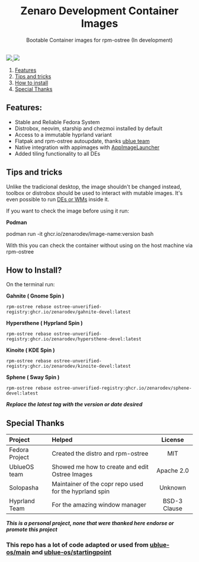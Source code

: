 <div align="center">
  <h1 align="center">Zenaro Development Container Images</h1>
  <p align="center">Bootable Container images for rpm-ostree (In development)</p>
</div>

<br/>

<div align="left">
  <a href="https://github.com/ZenaroDev/container-devel/blob/devel/LICENSE">
    <img src="https://img.shields.io/badge/License-BSD--3-purple.svg">
  </a>
  <a href="https://github.com/ZenaroDev/container-devel/actions">
    <img src="https://github.com/ZenaroDev/container-devel/actions/workflows/build.yml/badge.svg">
  </a>

1. [Features](#Features)
1. [Tips and tricks](#Tips-and-tricks)
1. [How to install](#How-to-install)
1. [Special Thanks](#Special-Thanks)

## Features:

- Stable and Reliable Fedora System
- Distrobox, neovim, starship and chezmoi installed  by default
- Access to a immutable hyprland variant
- Flatpak and rpm-ostree autoupdate, thanks [ublue team](https://github.com/ublue-os/config)
- Native integration with appimages with [AppImageLauncher](https://github.com/TheAssassin/AppImageLauncher)
- Added tiling functionality to all DEs

## Tips and tricks

Unlike the tradicional desktop, the image shouldn't be changed instead, toolbox or distrobox
should be used to interact with mutable images. It's even possible to run [DEs or WMs](https://github.com/89luca89/distrobox/blob/main/docs/posts/run_latest_gnome_kde_on_distrobox.md)
inside it.

If you want to check the image before using it run:

**Podman**

podman run -it ghcr.io/zenarodev/image-name:version bash

With this you can check the container without using on the host machine via rpm-ostree

## How to Install?

On the terminal run:

**Gahnite ( Gnome Spin )**
  
```
rpm-ostree rebase ostree-unverified-registry:ghcr.io/zenarodev/gahnite-devel:latest
```
 
**Hypersthene ( Hyprland Spin )**

```
rpm-ostree rebase ostree-unverified-registry:ghcr.io/zenarodev/hypersthene-devel:latest
```
  
**Kinoite ( KDE Spin )**
  
```
rpm-ostree rebase ostree-unverified-registry:ghcr.io/zenarodev/kinoite-devel:latest
```
  
**Sphene ( Sway Spin )**
  
```
rpm-ostree rebase ostree-unverified-registry:ghcr.io/zenarodev/sphene-devel:latest
```
  
***Replace the latest tag with the version or date desired***

## Special Thanks

| Project | Helped | License
|:---|:----|:------:
Fedora Project | Created the distro and rpm-ostree | MIT
UblueOS team | Showed me how to create and edit Ostree Images | Apache 2.0
Solopasha | Maintainer of the copr repo used for the hyprland spin | Unknown
Hyprland Team | For the amazing window manager | BSD-3 Clause

***This is a personal project, none that were thanked here endorse or promote this project***

### This repo has a lot of code adapted or used from [ublue-os/main](https://github.com/ublue-os/main) and [ublue-os/startingpoint](https://github.com/ublue-os/startingpoint/)
